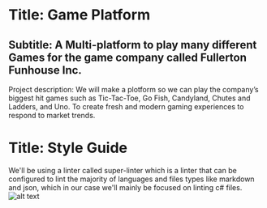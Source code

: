 # Title: Game Platform
## Subtitle: A Multi-platform to play many different Games for the game company called Fullerton Funhouse Inc.
Project description: We will make a plotform so we can play the company’s biggest hit games such as Tic-Tac-Toe, Go Fish, Candyland, Chutes and Ladders, and Uno. To create fresh and modern gaming experiences to respond to market trends.
# Title: Style Guide
We'll be using a linter called super-linter which is a linter that can be configured to lint the majority of languages and files types like markdown and json, which in our case we'll mainly be focused on linting c# files. 
![alt text](https://drive.google.com/uc?export=view&id=1geyyGNgzYpOUSp3fo68P2Yj4IjuHO5x9)
